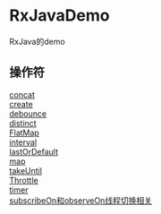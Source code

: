 # RxJavaDemo
RxJava的demo

操作符
--------
[concat](https://github.com/BaronZ/RxJavaDemo/blob/master/app/src/main/java/com/zzb/rxjavademo/activity/ConcatActivity.java)  
[create](https://github.com/BaronZ/RxJavaDemo/blob/master/app/src/main/java/com/zzb/rxjavademo/activity/CreateActivity.java)  
[debounce](https://github.com/BaronZ/RxJavaDemo/blob/master/app/src/main/java/com/zzb/rxjavademo/activity/DebounceActivity.java)  
[distinct](https://github.com/BaronZ/RxJavaDemo/blob/master/app/src/main/java/com/zzb/rxjavademo/activity/DistinctActivity.java)  
[FlatMap](https://github.com/BaronZ/RxJavaDemo/blob/master/app/src/main/java/com/zzb/rxjavademo/activity/FlatMapActivity.java)  
[interval](https://github.com/BaronZ/RxJavaDemo/blob/master/app/src/main/java/com/zzb/rxjavademo/activity/IntervalActivity.java)  
[lastOrDefault](https://github.com/BaronZ/RxJavaDemo/blob/master/app/src/main/java/com/zzb/rxjavademo/activity/LastOrDefaultActivity.java)  
[map](https://github.com/BaronZ/RxJavaDemo/blob/master/app/src/main/java/com/zzb/rxjavademo/activity/MapActivity.java)  
[takeUntil](https://github.com/BaronZ/RxJavaDemo/blob/master/app/src/main/java/com/zzb/rxjavademo/activity/TakeUntilActivity.java)  
[Throttle](https://github.com/BaronZ/RxJavaDemo/blob/master/app/src/main/java/com/zzb/rxjavademo/activity/ThrottleActivity.java)  
[timer](https://github.com/BaronZ/RxJavaDemo/blob/master/app/src/main/java/com/zzb/rxjavademo/activity/TimerActivity.java)  
[subscribeOn和observeOn线程切换相关](https://github.com/BaronZ/RxJavaDemo/blob/master/app/src/main/java/com/zzb/rxjavademo/activity/ThreadActivity.java)  
